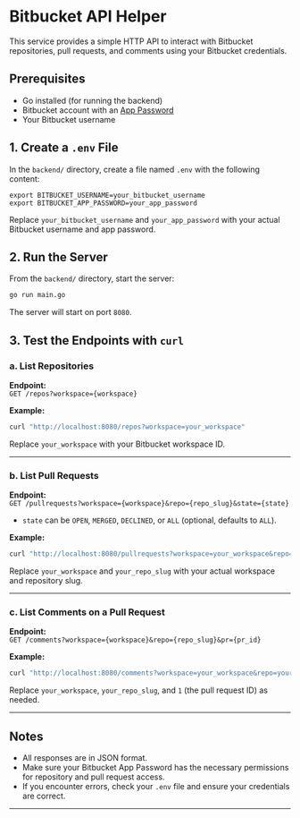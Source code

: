 # Bitbucket API Helper

This service provides a simple HTTP API to interact with Bitbucket repositories, pull requests, and comments using your Bitbucket credentials.

## Prerequisites

- Go installed (for running the backend)
- Bitbucket account with an [App Password](https://support.atlassian.com/bitbucket-cloud/docs/app-passwords/)
- Your Bitbucket username

## 1. Create a `.env` File

In the `backend/` directory, create a file named `.env` with the following content:

```
export BITBUCKET_USERNAME=your_bitbucket_username
export BITBUCKET_APP_PASSWORD=your_app_password
```

Replace `your_bitbucket_username` and `your_app_password` with your actual Bitbucket username and app password.

## 2. Run the Server

From the `backend/` directory, start the server:

```sh
go run main.go
```

The server will start on port `8080`.

## 3. Test the Endpoints with `curl`

### a. List Repositories

**Endpoint:**  
`GET /repos?workspace={workspace}`

**Example:**

```sh
curl "http://localhost:8080/repos?workspace=your_workspace"
```

Replace `your_workspace` with your Bitbucket workspace ID.

---

### b. List Pull Requests

**Endpoint:**  
`GET /pullrequests?workspace={workspace}&repo={repo_slug}&state={state}`

- `state` can be `OPEN`, `MERGED`, `DECLINED`, or `ALL` (optional, defaults to `ALL`).

**Example:**

```sh
curl "http://localhost:8080/pullrequests?workspace=your_workspace&repo=your_repo_slug&state=OPEN"
```

Replace `your_workspace` and `your_repo_slug` with your actual workspace and repository slug.

---

### c. List Comments on a Pull Request

**Endpoint:**  
`GET /comments?workspace={workspace}&repo={repo_slug}&pr={pr_id}`

**Example:**

```sh
curl "http://localhost:8080/comments?workspace=your_workspace&repo=your_repo_slug&pr=1"
```

Replace `your_workspace`, `your_repo_slug`, and `1` (the pull request ID) as needed.

---

## Notes

- All responses are in JSON format.
- Make sure your Bitbucket App Password has the necessary permissions for repository and pull request access.
- If you encounter errors, check your `.env` file and ensure your credentials are correct.

--- 